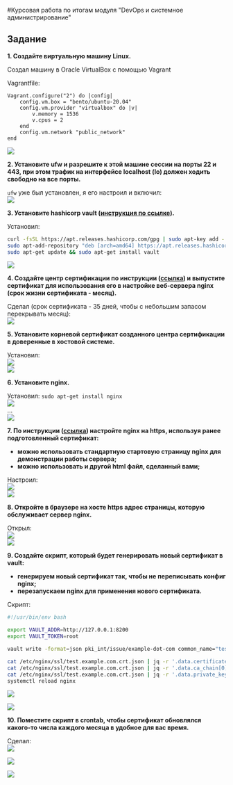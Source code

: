 #Курсовая работа по итогам модуля "DevOps и системное администрирование"

## Задание

**1. Создайте виртуальную машину Linux.**  

Создал машину в Oracle VirtualBox с помощью Vagrant    

Vagrantfile: 
```
Vagrant.configure("2") do |config|
    config.vm.box = "bento/ubuntu-20.04"
    config.vm.provider "virtualbox" do |v|
        v.memory = 1536
        v.cpus = 2
    end
    config.vm.network "public_network"
end
```
![](img/sc_01.png)  


**2. Установите ufw и разрешите к этой машине сессии на порты 22 и 443, при этом трафик на интерфейсе localhost (lo)
 должен ходить свободно на все порты.**  

`ufw` уже был установлен, я его настроил и включил:  
![](img/sc_02.png)  

**3. Установите hashicorp vault ([инструкция по ссылке](https://learn.hashicorp.com/tutorials/vault/getting-started-install?in=vault/getting-started#install-vault)).**  

Установил:
```bash
curl -fsSL https://apt.releases.hashicorp.com/gpg | sudo apt-key add -
sudo apt-add-repository "deb [arch=amd64] https://apt.releases.hashicorp.com $(lsb_release -cs) main"
sudo apt-get update && sudo apt-get install vault
```
![](img/sc_03.png)  



**4. Cоздайте центр сертификации по инструкции ([ссылка](https://learn.hashicorp.com/tutorials/vault/pki-engine?in=vault/secrets-management)) и выпустите сертификат для использования его в настройке веб-сервера nginx (срок жизни сертификата - месяц).**  


Сделал (срок сертификата - 35 дней, чтобы с небольшим запасом перекрывать месяц):  
![](img/sc_04.png)

  
**5. Установите корневой сертификат созданного центра сертификации в доверенные в хостовой системе.**

Установил:       
![](img/sc_05_1.png)  
![](img/sc_05_2.png)  


**6. Установите nginx.**

Установил: `sudo apt-get install nginx`    
![](img/sc_06_1.png)  
...  
![](img/sc_06_2.png)  



**7. По инструкции ([ссылка](https://nginx.org/en/docs/http/configuring_https_servers.html)) настройте nginx на https, используя ранее подготовленный сертификат:**
  - **можно использовать стандартную стартовую страницу nginx для демонстрации работы сервера;**
  - **можно использовать и другой html файл, сделанный вами;**  

Настроил:    
![](img/sc_07_1.png)  
![](img/sc_07_2.png)  
  
**8. Откройте в браузере на хосте https адрес страницы, которую обслуживает сервер nginx.**  

Открыл:  
![](img/sc_08_1.png)  
![](img/sc_08_2.png)  



**9. Создайте скрипт, который будет генерировать новый сертификат в vault:**
  - **генерируем новый сертификат так, чтобы не переписывать конфиг nginx;**
  - **перезапускаем nginx для применения нового сертификата.**

Скрипт:
```bash
#!/usr/bin/env bash

export VAULT_ADDR=http://127.0.0.1:8200
export VAULT_TOKEN=root

vault write -format=json pki_int/issue/example-dot-com common_name="test.example.com" ttl="840h" > /etc/nginx/ssl/test.example.com.crt.json

cat /etc/nginx/ssl/test.example.com.crt.json | jq -r '.data.certificate' >  /etc/nginx/ssl/test.example.com.crt
cat /etc/nginx/ssl/test.example.com.crt.json | jq -r '.data.ca_chain[0]' >> /etc/nginx/ssl/test.example.com.crt
cat /etc/nginx/ssl/test.example.com.crt.json | jq -r '.data.private_key' >  /etc/nginx/ssl/test.example.com.key
systemctl reload nginx
```

![](img/sc_09_1.png)   


![](img/sc_09_2.png)  



**10. Поместите скрипт в crontab, чтобы сертификат обновлялся какого-то числа каждого месяца в удобное для вас время.**

Сделал:       
![](img/sc_10_1.png)  


![](img/sc_10_2.png)  


![](img/sc_10_3.png)  
















 
